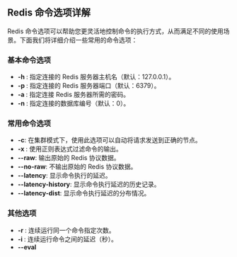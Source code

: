 ## Redis 命令选项详解

Redis 命令选项可以帮助您更灵活地控制命令的执行方式，从而满足不同的使用场景。下面我们将详细介绍一些常用的命令选项：

### 基本命令选项

- **-h <hostname>**: 指定连接的 Redis 服务器主机名（默认：127.0.0.1）。
- **-p <port>**: 指定连接的 Redis 服务器端口（默认：6379）。
- **-a <password>**: 指定连接 Redis 服务器所需的密码。
- **-n <db>**: 指定连接的数据库编号（默认：0）。

### 常用命令选项

- **-c**: 在集群模式下，使用此选项可以自动将请求发送到正确的节点。
- **-x <pattern>**: 使用正则表达式过滤命令的输出。
- **--raw**: 输出原始的 Redis 协议数据。
- **--no-raw**: 不输出原始的 Redis 协议数据。
- **--latency**: 显示命令执行的延迟。
- **--latency-history**: 显示命令执行延迟的历史记录。
- **--latency-dist**: 显示命令执行延迟的分布情况。

### 其他选项

- **-r <count>**: 连续运行同一个命令指定次数。
- **-i <delay>**: 连续运行命令之间的延迟（秒）。
- **--eval <script>**: 执行 Lua 脚本。
- **--help**: 显示帮助信息。

### 示例

- **连接到特定 Redis 服务器**：
    
    Bash
    
    ```
    redis-cli -h 192.168.1.100 -p 6380 -a mypassword
    ```
    
- **连续执行 10 次 SET 命令，每次间隔 0.1 秒**：
    
    Bash
    
    ```
    redis-cli -r 10 -i 0.1 SET mykey myvalue
    ```
    
- **执行一个 Lua 脚本**：
    
    Bash
    
    ```
    redis-cli --eval my_script.lua key1,key2,arg1,arg2
    ```
    
- **查看命令执行延迟**：
    
    Bash
    
    ```
    redis-cli --latency SET mykey myvalue
    ```
    

### 常见使用场景

- **测试和调试**：使用 `--raw` 选项查看 Redis 协议数据，有助于理解 Redis 的工作原理。
- **性能分析**：使用 `--latency` 等选项分析命令执行性能。
- **自动化脚本**：结合其他脚本语言，实现自动化运维。
- **数据迁移**：使用 `-r` 和 `-i` 选项批量迁移数据。

### 注意事项

- 不同 Redis 版本可能支持的选项略有差异。
- 对于复杂的命令，建议查阅 Redis 官方文档获取详细说明。

### 总结

Redis 命令选项为用户提供了丰富的功能，可以帮助您更好地控制 Redis 命令的执行方式。通过合理地使用这些选项，您可以提高工作效率，并更好地管理您的 Redis 数据库。

**想了解更多关于 Redis 命令选项的用法吗？** 欢迎提出您的具体问题。

**您还有其他想了解的 Redis 命令或功能吗？** 比如，您想了解如何使用 Redis 实现一个简单的缓存系统，或者如何使用 Redis 实现一个计数器？

**此外，如果您对 Redis 的其他方面感兴趣，例如数据类型、持久化、集群等，也可以随时提出。**